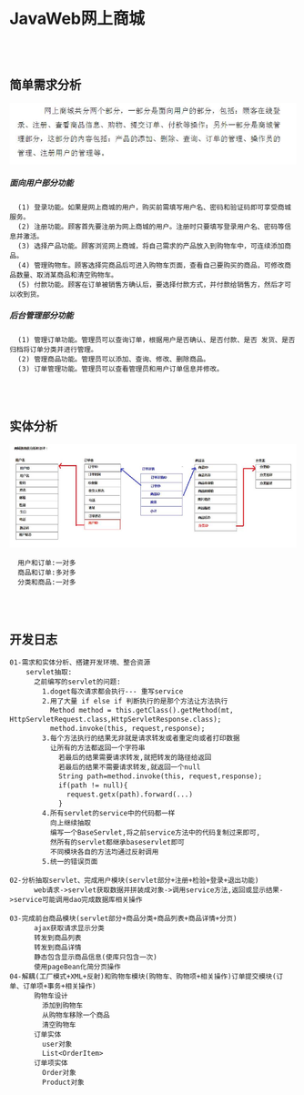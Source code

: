 # JavaWeb网上商城

<br><br>

## 简单需求分析
![img](https://github.com/luguanxing/JavaWeb/blob/master/01-JavaWeb%E7%BD%91%E4%B8%8A%E5%95%86%E5%9F%8E/pictures/01-%E7%AE%80%E5%8D%95%E9%9C%80%E6%B1%82%E5%88%86%E6%9E%90.jpg?raw=true)

##### 面向用户部分功能
```
  (1) 登录功能。如果是网上商城的用户，购买前需填写用户名、密码和验证码即可享受商城服务。
  (2) 注册功能。顾客首先要注册为网上商城的用户。注册时只要填写登录用户名、密码等信息并激活。
  (3) 选择产品功能。顾客浏览网上商城，将自己需求的产品放入到购物车中，可连续添加商品。
  (4) 管理购物车。顾客选择完商品后可进入购物车页面，查看自己要购买的商品，可修改商品数量、取消某商品和清空购物车。
  (5) 付款功能。顾客在订单被销售方确认后，要选择付款方式，并付款给销售方，然后才可以收到货。 
```

##### 后台管理部分功能
```
  (1) 管理订单功能。管理员可以查询订单，根据用户是否确认、是否付款、是否 发货、是否归档将订单分类并进行管理。
  (2) 管理商品功能。管理员可以添加、查询、修改、删除商品。
  (3) 订单管理功能。管理员可以查看管理员和用户订单信息并修改。
```

<br><br>

## 实体分析
![img](https://github.com/luguanxing/JavaWeb/blob/master/01-JavaWeb%E7%BD%91%E4%B8%8A%E5%95%86%E5%9F%8E/pictures/02-%E5%AE%9E%E4%BD%93%E5%88%86%E6%9E%90.jpg?raw=true)
```
  用户和订单:一对多
  商品和订单:多对多
  分类和商品:一对多	
```

<br><br>

## 开发日志
```
01-需求和实体分析、搭建开发环境、整合资源
    servlet抽取:
      之前编写的servlet的问题:
        1.doget每次请求都会执行--- 重写service
        2.用了大量 if else if 判断执行的是那个方法让方法执行
          Method method = this.getClass().getMethod(mt, HttpServletRequest.class,HttpServletResponse.class);
          method.invoke(this, request,response);
        3.每个方法执行的结果无非就是请求转发或者重定向或者打印数据
          让所有的方法都返回一个字符串
            若最后的结果需要请求转发,就把转发的路径给返回
            若最后的结果不需要请求转发,就返回一个null
            String path=method.invoke(this, request,response);
            if(path != null){
              request.getx(path).forward(...)
            }
        4.所有servlet的service中的代码都一样
          向上继续抽取
          编写一个BaseServlet,将之前service方法中的代码复制过来即可,
          然所有的servlet都继承baseservlet即可
          不同模块各自的方法均通过反射调用
        5.统一的错误页面

02-分析抽取servlet、完成用户模块(servlet部分+注册+检验+登录+退出功能)
      web请求->servlet获取数据并拼装成对象->调用service方法,返回或显示结果->service可能调用dao完成数据库相关操作

03-完成前台商品模块(servlet部分+商品分类+商品列表+商品详情+分页)
      ajax获取请求显示分类
      转发到商品列表
      转发到商品详情
      静态包含显示商品信息(使库只包含一次)
      使用pageBean化简分页操作
04-解耦(工厂模式+XML+反射)和购物车模块(购物车、购物项+相关操作)订单提交模块(订单、订单项+事务+相关操作)
      购物车设计
        添加到购物车
        从购物车移除一个商品
        清空购物车
      订单实体
        user对象
        List<OrderItem>
      订单项实体
        Order对象
        Product对象


```

